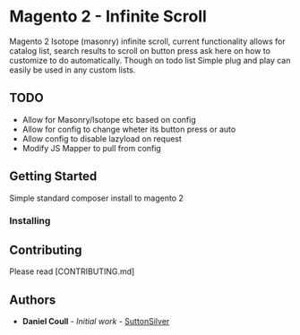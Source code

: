 # Magento 2 - Infinite Scroll

Magento 2 Isotope (masonry) infinite scroll, current functionality
allows for catalog list, search results to scroll on button press
ask here on how to customize to do automatically. Though on todo list
Simple plug and play can easily be used in any custom lists. 


## TODO

- Allow for Masonry/Isotope etc based on config
- Allow for config to change wheter its button press or auto
- Allow config to disable lazyload on request
- Modify JS Mapper to pull from config

## Getting Started

Simple standard composer install to magento 2


### Installing




## Contributing

Please read [CONTRIBUTING.md]


## Authors

* **Daniel Coull** - *Initial work* - [SuttonSilver](https://www.suttonsilver.co.uk)


